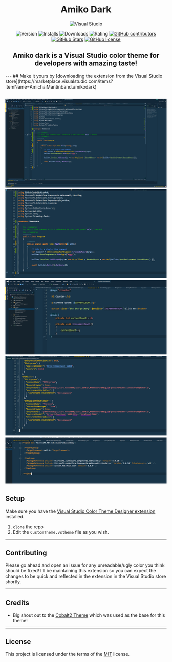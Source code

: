 <div align="center"> 

# Amiko Dark
![Visual Studio](https://img.shields.io/badge/Visual%20Studio-5C2D91.svg?style=for-the-badge&logo=visual-studio&logoColor=white)

![Version](https://badgen.net/vs-marketplace/v/AmichaiMantinband.amikodark) ![Installs](https://badgen.net/vs-marketplace/i/AmichaiMantinband.amikodark) ![Downloads](https://badgen.net/vs-marketplace/d/AmichaiMantinband.amikodark) ![Rating](https://badgen.net/vs-marketplace/rating/AmichaiMantinband.amikodark)
[![GitHub contributors](https://img.shields.io/github/contributors/mantinband/amiko-dark)](https://GitHub.com/mantinband/amiko-dark/graphs/contributors/) [![GitHub Stars](https://img.shields.io/github/stars/mantinband/amiko-dark.svg)](https://github.com/mantinband/amiko-dark/stargazers) [![GitHub license](https://img.shields.io/github/license/mantinband/amiko-dark)](https://github.com/mantinband/amiko-dark/blob/main/LICENSE)
## Amiko dark is a Visual Studio color theme for developers with amazing taste!

</div>
---
## Make it yours by [downloading the extension from the Visual Studio store](https://marketplace.visualstudio.com/items?itemName=AmichaiMantinband.amikodark)

![c-sharp example](./images/c-sharp.png)
![close up of the c-sharp example](./images/c-sharp-close-up.png)
![razor example](./images/razor.png)
![json example](./images/json.png)
![csproj example](./images/csproj.png)
---

## Setup

Make sure you have the [Visual Studio Color Theme Designer extension](https://marketplace.visualstudio.com/items?itemName=ms-madsk.ColorThemeDesigner) installed.

1. `clone` the repo
2. Edit the `CustomTheme.vstheme` file as you wish.

---

## Contributing

Please go ahead and open an issue for any unreadable/ugly color you think should be fixed!
I'll be maintaining this extension so you can expect the changes to be quick and reflected in the extension in the Visual Studio store shortly.

---

## Credits

- Big shout out to the [Cobalt2 Theme](https://marketplace.visualstudio.com/items?itemName=SIBA.Cobalt2Theme) which was used as the base for this theme!

---

## License

This project is licensed under the terms of the [MIT](https://github.com/mantinband/amiko-dark/blob/main/LICENSE) license.